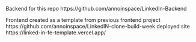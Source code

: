 <p>Backend for this repo https://github.com/annoinspace/LinkedIn-Backend<p>
Frontend created as a template from previous frontend project https://github.com/annoinspace/LinkedIN-clone-build-week 
deployed site https://linked-in-fe-template.vercel.app/
